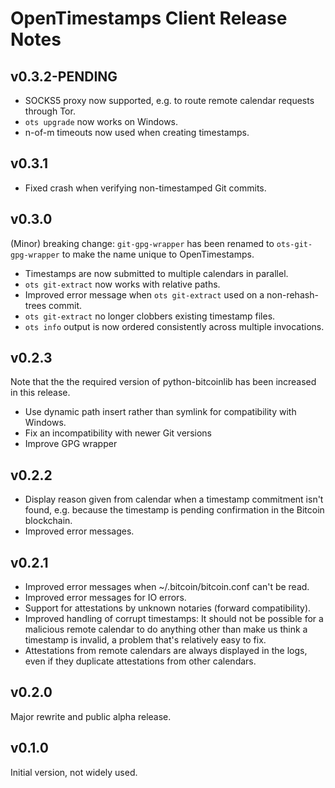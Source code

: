 # OpenTimestamps Client Release Notes

## v0.3.2-PENDING

* SOCKS5 proxy now supported, e.g. to route remote calendar requests through Tor.
* `ots upgrade` now works on Windows.
* n-of-m timeouts now used when creating timestamps.


## v0.3.1

* Fixed crash when verifying non-timestamped Git commits.


## v0.3.0

(Minor) breaking change: `git-gpg-wrapper` has been renamed to
`ots-git-gpg-wrapper` to make the name unique to OpenTimestamps.

* Timestamps are now submitted to multiple calendars in parallel.
* `ots git-extract` now works with relative paths.
* Improved error message when `ots git-extract` used on a non-rehash-trees commit.
* `ots git-extract` no longer clobbers existing timestamp files.
* `ots info` output is now ordered consistently across multiple invocations.


## v0.2.3

Note that the the required version of python-bitcoinlib has been increased in
this release.

* Use dynamic path insert rather than symlink for compatibility with Windows.
* Fix an incompatibility with newer Git versions
* Improve GPG wrapper


## v0.2.2

* Display reason given from calendar when a timestamp commitment isn't found,
  e.g. because the timestamp is pending confirmation in the Bitcoin blockchain.
* Improved error messages.


## v0.2.1

* Improved error messages when ~/.bitcoin/bitcoin.conf can't be read.
* Improved error messages for IO errors.
* Support for attestations by unknown notaries (forward compatibility).
* Improved handling of corrupt timestamps: It should not be possible for
  a malicious remote calendar to do anything other than make us think a
  timestamp is invalid, a problem that's relatively easy to fix.
* Attestations from remote calendars are always displayed in the logs, even if
  they duplicate attestations from other calendars.


## v0.2.0

Major rewrite and public alpha release.


## v0.1.0

Initial version, not widely used.
